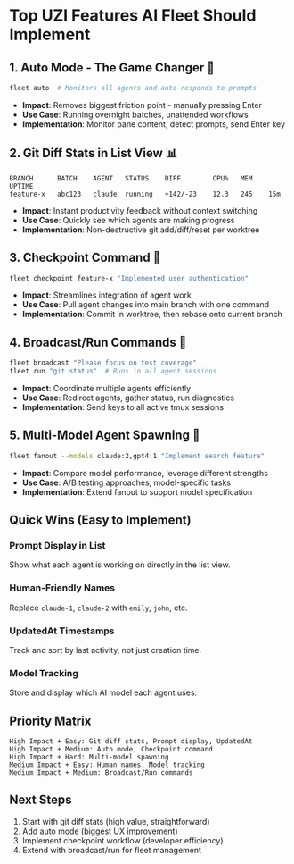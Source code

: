 # Top UZI Features AI Fleet Should Implement

## 1. Auto Mode - The Game Changer 🚀
```bash
fleet auto  # Monitors all agents and auto-responds to prompts
```
- **Impact**: Removes biggest friction point - manually pressing Enter
- **Use Case**: Running overnight batches, unattended workflows
- **Implementation**: Monitor pane content, detect prompts, send Enter key

## 2. Git Diff Stats in List View 📊
```
BRANCH      BATCH    AGENT   STATUS    DIFF        CPU%   MEM    UPTIME
feature-x   abc123   claude  running   +142/-23    12.3   245    15m
```
- **Impact**: Instant productivity feedback without context switching
- **Use Case**: Quickly see which agents are making progress
- **Implementation**: Non-destructive git add/diff/reset per worktree

## 3. Checkpoint Command 🔀
```bash
fleet checkpoint feature-x "Implemented user authentication"
```
- **Impact**: Streamlines integration of agent work
- **Use Case**: Pull agent changes into main branch with one command
- **Implementation**: Commit in worktree, then rebase onto current branch

## 4. Broadcast/Run Commands 📢
```bash
fleet broadcast "Please focus on test coverage"
fleet run "git status"  # Runs in all agent sessions
```
- **Impact**: Coordinate multiple agents efficiently
- **Use Case**: Redirect agents, gather status, run diagnostics
- **Implementation**: Send keys to all active tmux sessions

## 5. Multi-Model Agent Spawning 🤖
```bash
fleet fanout --models claude:2,gpt4:1 "Implement search feature"
```
- **Impact**: Compare model performance, leverage different strengths
- **Use Case**: A/B testing approaches, model-specific tasks
- **Implementation**: Extend fanout to support model specification

## Quick Wins (Easy to Implement)

### Prompt Display in List
Show what each agent is working on directly in the list view.

### Human-Friendly Names
Replace `claude-1`, `claude-2` with `emily`, `john`, etc.

### UpdatedAt Timestamps
Track and sort by last activity, not just creation time.

### Model Tracking
Store and display which AI model each agent uses.

## Priority Matrix

```
High Impact + Easy: Git diff stats, Prompt display, UpdatedAt
High Impact + Medium: Auto mode, Checkpoint command
High Impact + Hard: Multi-model spawning
Medium Impact + Easy: Human names, Model tracking
Medium Impact + Medium: Broadcast/Run commands
```

## Next Steps
1. Start with git diff stats (high value, straightforward)
2. Add auto mode (biggest UX improvement)
3. Implement checkpoint workflow (developer efficiency)
4. Extend with broadcast/run for fleet management